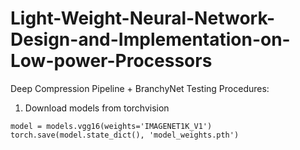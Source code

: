 # Light-Weight-Neural-Network-Design-and-Implementation-on-Low-power-Processors
Deep Compression Pipeline + BranchyNet
Testing Procedures:
1. Download models from torchvision
```
model = models.vgg16(weights='IMAGENET1K_V1')
torch.save(model.state_dict(), 'model_weights.pth')
```
